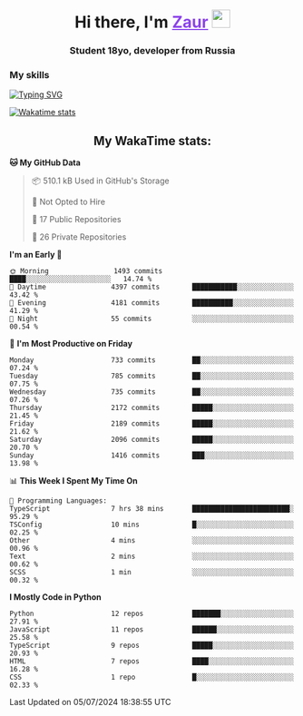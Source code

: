 <h1 align="center">
    Hi there, I'm 
    <a href="https://t.me/skyguy" target="_blank" style="color: #8C43EA">Zaur</a>
    <img src="https://github.com/blackcater/blackcater/raw/main/images/Hi.gif" height="32">
</h1>

<h3 align="center">
    Student 18yo, developer from Russia
</h3>  

### **My skills**
[![Typing SVG](https://readme-typing-svg.herokuapp.com?font=Oxanium&duration=3000&pause=1500&color=8C43EA&height=30&lines=Python:+FastAPI,+Flask,+Aiogram,+Telethon;SQL:+PostgreSQL,+SQLite;JavaScript/TypeScript:+React.js;HTML+(PUG),+CSS+(SCSS))](https://git.io/typing-svg)

[![Wakatime stats](https://github-readme-stats.vercel.app/api/wakatime?username=skyguy&hide_title=true&show_icons=true&title_color=8C43EA&icon_color=BE57EA&bg_color=30,191919,341b56&text_color=B1B1B1&border_radius=10&hide_border=true)](https://github.com/anuraghazra/github-readme-stats)


<h2 align="center"> My WakaTime stats: </h2>

<!--START_SECTION:waka-->
**🐱 My GitHub Data** 

> 📦 510.1 kB Used in GitHub's Storage 
 > 
> 🚫 Not Opted to Hire
 > 
> 📜 17 Public Repositories 
 > 
> 🔑 26 Private Repositories 
 > 
**I'm an Early 🐤** 

```text
🌞 Morning                1493 commits        ████░░░░░░░░░░░░░░░░░░░░░   14.74 % 
🌆 Daytime                4397 commits        ███████████░░░░░░░░░░░░░░   43.42 % 
🌃 Evening                4181 commits        ██████████░░░░░░░░░░░░░░░   41.29 % 
🌙 Night                  55 commits          ░░░░░░░░░░░░░░░░░░░░░░░░░   00.54 % 
```
📅 **I'm Most Productive on Friday** 

```text
Monday                   733 commits         ██░░░░░░░░░░░░░░░░░░░░░░░   07.24 % 
Tuesday                  785 commits         ██░░░░░░░░░░░░░░░░░░░░░░░   07.75 % 
Wednesday                735 commits         ██░░░░░░░░░░░░░░░░░░░░░░░   07.26 % 
Thursday                 2172 commits        █████░░░░░░░░░░░░░░░░░░░░   21.45 % 
Friday                   2189 commits        █████░░░░░░░░░░░░░░░░░░░░   21.62 % 
Saturday                 2096 commits        █████░░░░░░░░░░░░░░░░░░░░   20.70 % 
Sunday                   1416 commits        ███░░░░░░░░░░░░░░░░░░░░░░   13.98 % 
```


📊 **This Week I Spent My Time On** 

```text
💬 Programming Languages: 
TypeScript               7 hrs 38 mins       ████████████████████████░   95.29 % 
TSConfig                 10 mins             █░░░░░░░░░░░░░░░░░░░░░░░░   02.25 % 
Other                    4 mins              ░░░░░░░░░░░░░░░░░░░░░░░░░   00.96 % 
Text                     2 mins              ░░░░░░░░░░░░░░░░░░░░░░░░░   00.62 % 
SCSS                     1 min               ░░░░░░░░░░░░░░░░░░░░░░░░░   00.32 % 
```

**I Mostly Code in Python** 

```text
Python                   12 repos            ███████░░░░░░░░░░░░░░░░░░   27.91 % 
JavaScript               11 repos            ██████░░░░░░░░░░░░░░░░░░░   25.58 % 
TypeScript               9 repos             █████░░░░░░░░░░░░░░░░░░░░   20.93 % 
HTML                     7 repos             ████░░░░░░░░░░░░░░░░░░░░░   16.28 % 
CSS                      1 repo              █░░░░░░░░░░░░░░░░░░░░░░░░   02.33 % 
```




 Last Updated on 05/07/2024 18:38:55 UTC
<!--END_SECTION:waka-->

